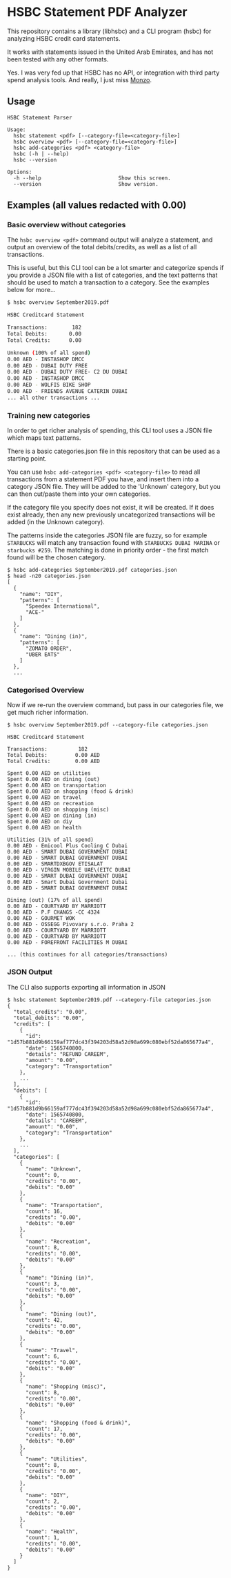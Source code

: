 # HSBC Statement PDF Analyzer

This repository contains a library (libhsbc) and a CLI program (hsbc) for analyzing HSBC credit card statements.

It works with statements issued in the United Arab Emirates, and has not been tested with any other formats.

Yes. I was very fed up that HSBC has no API, or integration with third party spend analysis tools. And really, I just miss [Monzo](https://monzo.com). 

## Usage 

```
HSBC Statement Parser

Usage:
  hsbc statement <pdf> [--category-file=<category-file>]
  hsbc overview <pdf> [--category-file=<category-file>]
  hsbc add-categories <pdf> <category-file>
  hsbc (-h | --help)
  hsbc --version

Options:
  -h --help                         Show this screen.
  --version                         Show version.
```

## Examples (all values redacted with 0.00)

### Basic overview without categories

The `hsbc overview <pdf>` command output will analyze a statement, and output an overview of the total debits/credits, as well as a list of all transactions. 

This is useful, but this CLI tool can be a lot smarter and categorize spends if you provide a JSON file with a list of categories, and the text patterns that should be used to match a transaction to a category. See the examples below for more...

```sh
$ hsbc overview September2019.pdf 

HSBC Creditcard Statement

Transactions:        182
Total Debits:       0.00
Total Credits:      0.00

Unknown (100% of all spend)
0.00 AED - INSTASHOP DMCC
0.00 AED - DUBAI DUTY FREE
0.00 AED - DUBAI DUTY FREE- C2 DU DUBAI
0.00 AED - INSTASHOP DMCC
0.00 AED - WOLFIS BIKE SHOP
0.00 AED - FRIENDS AVENUE CATERIN DUBAI
... all other transactions ...
```

### Training new categories

In order to get richer analysis of spending, this CLI tool uses a JSON file which maps text patterns.

There is a basic categories.json file in this repository that can be used as a starting point. 

You can use `hsbc add-categories <pdf> <category-file>` to read all transactions from a statement PDF you have, and insert them into a category JSON file. They will be added to the 'Unknown' category, but you can then cut/paste them into your own categories.

If the category file you specify does not exist, it will be created.
If it does exist already, then any new previously uncategorized transactions will be added (in the Unknown category).

The patterns inside the categories JSON file are fuzzy, so for example `STARBUCKS` will match any transaction found with `STARBUCKS DUBAI MARINA` or `starbucks #259`. The matching is done in priority order - the first match found will be the chosen category.

```
$ hsbc add-categories September2019.pdf categories.json
$ head -n20 categories.json
[
  {
    "name": "DIY",
    "patterns": [
      "Speedex International",
      "ACE-"
    ]
  },
  {
    "name": "Dining (in)",
    "patterns": [
      "ZOMATO ORDER",
      "UBER EATS"
    ]
  },
  ...
```

### Categorised Overview

Now if we re-run the overview command, but pass in our categories file, we get much richer information.

```
$ hsbc overview September2019.pdf --category-file categories.json

HSBC Creditcard Statement

Transactions:          182
Total Debits:         0.00 AED
Total Credits:        0.00 AED

Spent 0.00 AED on utilities
Spent 0.00 AED on dining (out)
Spent 0.00 AED on transportation
Spent 0.00 AED on shopping (food & drink)
Spent 0.00 AED on travel
Spent 0.00 AED on recreation
Spent 0.00 AED on shopping (misc)
Spent 0.00 AED on dining (in)
Spent 0.00 AED on diy
Spent 0.00 AED on health

Utilities (31% of all spend)
0.00 AED - Emicool Plus Cooling C Dubai
0.00 AED - SMART DUBAI GOVERNMENT DUBAI
0.00 AED - SMART DUBAI GOVERNMENT DUBAI
0.00 AED - SMARTDXBGOV ETISALAT
0.00 AED - VIRGIN MOBILE UAE\(EITC DUBAI
0.00 AED - SMART DUBAI GOVERNMENT DUBAI
0.00 AED - Smart Dubai Government Dubai
0.00 AED - SMART DUBAI GOVERNMENT DUBAI

Dining (out) (17% of all spend)
0.00 AED - COURTYARD BY MARRIOTT
0.00 AED - P.F CHANGS -CC 4324
0.00 AED - GOURMET WOK
0.00 AED - OSSEGG Pivovary s.r.o. Praha 2
0.00 AED - COURTYARD BY MARRIOTT
0.00 AED - COURTYARD BY MARRIOTT
0.00 AED - FOREFRONT FACILITIES M DUBAI

... (this continues for all categories/transactions)
```

### JSON Output

The CLI also supports exporting all information in JSON

```
$ hsbc statement September2019.pdf --category-file categories.json
{
  "total_credits": "0.00",
  "total_debits": "0.00",
  "credits": [
    {
      "id": "1d57b881d9b66159af777dc43f394203d58a52d98a699c080ebf52da865677a4",
      "date": 1565740800,
      "details": "REFUND CAREEM",
      "amount": "0.00",
      "category": "Transportation"
    },
    ...
  ],
  "debits": [
    {
      "id": "1d57b881d9b66159af777dc43f394203d58a52d98a699c080ebf52da865677a4",
      "date": 1565740800,
      "details": "CAREEM",
      "amount": "0.00",
      "category": "Transportation"
    },
    ...
  ],
  "categories": [
    {
      "name": "Unknown",
      "count": 0,
      "credits": "0.00",
      "debits": "0.00"
    },
    {
      "name": "Transportation",
      "count": 16,
      "credits": "0.00",
      "debits": "0.00"
    },
    {
      "name": "Recreation",
      "count": 8,
      "credits": "0.00",
      "debits": "0.00"
    },
    {
      "name": "Dining (in)",
      "count": 3,
      "credits": "0.00",
      "debits": "0.00"
    },
    {
      "name": "Dining (out)",
      "count": 42,
      "credits": "0.00",
      "debits": "0.00"
    },
    {
      "name": "Travel",
      "count": 6,
      "credits": "0.00",
      "debits": "0.00"
    },
    {
      "name": "Shopping (misc)",
      "count": 8,
      "credits": "0.00",
      "debits": "0.00"
    },
    {
      "name": "Shopping (food & drink)",
      "count": 17,
      "credits": "0.00",
      "debits": "0.00"
    },
    {
      "name": "Utilities",
      "count": 8,
      "credits": "0.00",
      "debits": "0.00"
    },
    {
      "name": "DIY",
      "count": 2,
      "credits": "0.00",
      "debits": "0.00"
    },
    {
      "name": "Health",
      "count": 1,
      "credits": "0.00",
      "debits": "0.00"
    }
  ]
}
```